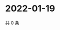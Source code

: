 # 2022-01-19

共 0 条

<!-- BEGIN WEIBO -->
<!-- 最后更新时间 Wed Jan 19 2022 17:14:38 GMT+0800 (China Standard Time) -->

<!-- END WEIBO -->
